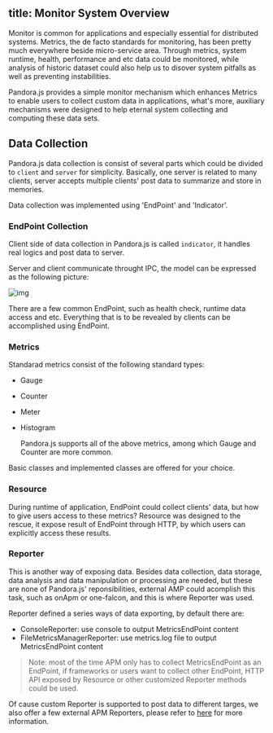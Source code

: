 title: Monitor System Overview
---

Monitor is common for applications and especially essential for distributed systems. Metrics, the de facto standards for monitoring, has been pretty much everywhere beside micro-service area. Through metrics, system runtime, health, performance and etc data could be monitored, while analysis of historic dataset could also help us to disover system pitfalls as well as preventing instabilities.

Pandora.js provides a simple monitor mechanism which enhances Metrics to enable users to collect custom data in applications, what's more, auxiliary mechanisms were designed to help eternal system collecting and computing these data sets.

## Data Collection

Pandora.js data collection is consist of several parts which could be divided to `client` and `server` for simplicity. Basically, one server is related to many clients, server accepts multiple clients' post data to summarize and store in memories.

Data collection was implemented using 'EndPoint' and 'Indicator'.

### EndPoint Collection

Client side of data collection in Pandora.js is called `indicator`, it handles real logics and post data to server.

Server and client communicate throught IPC, the model can be expressed as the following picture:

![img](https://img.alicdn.com/tfs/TB1iGClih6I8KJjy0FgXXXXzVXa-462-199.png)

There are a few common EndPoint, such as health check, runtime data access and etc. Everything that is to be revealed by clients can be accomplished using EndPoint.

### Metrics

Standarad metrics consist of the following standard types:

- Gauge
- Counter
- Meter
- Histogram

  Pandora.js supports all of the above metrics, among which Gauge and Counter are more common.

Basic classes and implemented classes are offered for your choice.

### Resource

During runtime of application, EndPoint could collect clients' data, but how to give users access to these metrics? Resource was designed to the rescue, it expose result of EndPoint through HTTP, by which users can explicitly access these results.

### Reporter

This is another way of exposing data. Besides data collection, data storage, data analysis and data manipulation or processing are needed, but these are none of Pandora.js' reponsibilities, external AMP could acomplish this task, such as onApm or one-falcon, and this is where Reporter was used.

Reporter defined a series ways of data exporting, by default there are:

* ConsoleReporter: use console to output MetricsEndPoint content
* FileMetricsManagerReporter: use metrics.log file to output MetricsEndPoint content

> Note: most of the time APM only has to collect MetricsEndPoint as an EndPoint, if frameworks or users want to collect other EndPoint, HTTP API exposed by Resource or other customized Reporter methods could be used.

Of cause custom Reporter is supported to post data to different targes, we also offer a few external APM Reporters, please refer to [here](https://www.npmjs.com/search?q=pandora-reporter) for more information.
